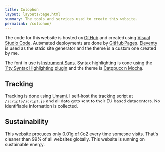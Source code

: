 ```yaml
---
title: Colophon
layout: layouts/page.html
summary: The tools and services used to create this website.
permalink: /colophon/
---
```


The code for this website is hosted on [GitHub](https://github.com/mijndert/blog) and created using [Visual Studio Code](https://code.visualstudio.com/). Automated deployments are done by [GitHub Pages](https://pages.github.com/). [Eleventy](https://www.11ty.dev//) is used as the static site generator and the theme is a custom one created by me. 

The font in use is [Instrument Sans](https://fonts.google.com/specimen/Instrument+Sans). Syntax highlighting is done using the [11ty Syntax Highlighting plugin](https://www.11ty.dev/docs/plugins/syntaxhighlight/) and the theme is [Catppuccin Mocha](http://prismjs.catppuccin.com/mocha.css).

## Tracking

Tracking is done using [Umami](https://umami.is/). I self-host the tracking script at `/scripts/script.js` and all data gets sent to their EU based datacenters. No identifiable information is collected.

## Sustainability

This website produces only [0.01g of Co2](https://www.websitecarbon.com/website/mijndertstuij-nl/) every time someone visits. That's cleaner than 99% of all websites globally. This website is running on sustainable energy.